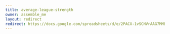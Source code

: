 ```yaml
---
title: average-league-strength
owner: assemble_me
layout: redirect
redirect: https://docs.google.com/spreadsheets/d/e/2PACX-1vSCNVrAAG7MMBSyC39ALBsFqYz_pkeRKTUDy80M6dhkMzZ_cbRwWtbMOOLo4qkBjMn53nUF4vUg8dM2/pubhtml
---
```

